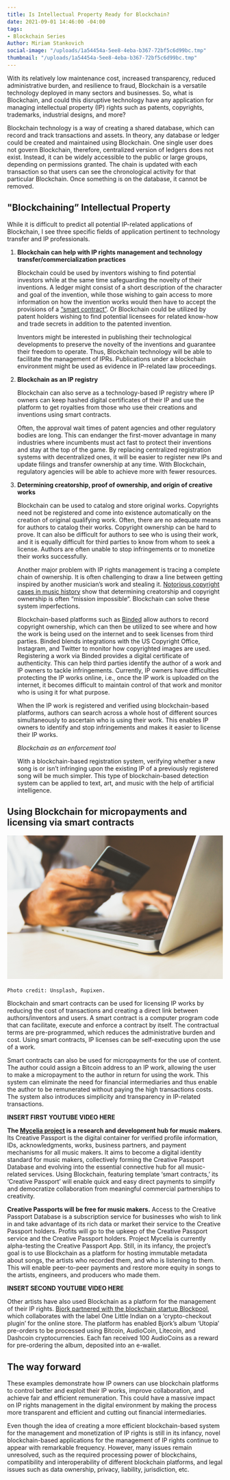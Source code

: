 ```yaml
---
title: Is Intellectual Property Ready for Blockchain?
date: 2021-09-01 14:46:00 -04:00
tags:
- Blockchain Series
Author: Miriam Stankovich
social-image: "/uploads/1a54454a-5ee8-4eba-b367-72bf5c6d99bc.tmp"
thumbnail: "/uploads/1a54454a-5ee8-4eba-b367-72bf5c6d99bc.tmp"
---
```


With its relatively low maintenance cost, increased transparency, reduced administrative burden, and resilience to fraud, Blockchain is a versatile technology deployed in many sectors and businesses. So, what is Blockchain, and could this disruptive technology have any application for managing intellectual property (IP) rights such as patents, copyrights, trademarks, industrial designs, and more?

Blockchain technology is a way of creating a shared database, which can record and track transactions and assets. In theory, any database or ledger could be created and maintained using Blockchain. One single user does not govern Blockchain, therefore, centralized version of ledgers does not exist. Instead, it can be widely accessible to the public or large groups, depending on permissions granted. The chain is updated with each transaction so that users can see the chronological activity for that particular Blockchain. Once something is on the database, it cannot be removed.

<!--more-->

## "Blockchaining” Intellectual Property

While it is difficult to predict all potential IP-related applications of Blockchain, I see three specific fields of application pertinent to technology transfer and IP professionals.

1. **Blockchain can help with IP rights management and technology transfer/commercialization practices**

   Blockchain could be used by inventors wishing to find potential investors while at the same time safeguarding the novelty of their inventions. A ledger might consist of a short description of the character and goal of the invention, while those wishing to gain access to more information on how the invention works would then have to accept the provisions of a [“smart contract”](https://blockgeeks.com/guides/smart-contracts/). Or Blockchain could be utilized by patent holders wishing to find potential licensees for related know-how and trade secrets in addition to the patented invention.

   Inventors might be interested in publishing their technological developments to preserve the novelty of the inventions and guarantee their freedom to operate. Thus, Blockchain technology will be able to facilitate the management of IPRs. Publications under a blockchain environment might be used as evidence in IP-related law proceedings.

2. **Blockchain as an IP registry**

   Blockchain can also serve as a technology-based IP registry where IP owners can keep hashed digital certificates of their IP and use the platform to get royalties from those who use their creations and inventions using smart contracts.

   Often, the approval wait times of patent agencies and other regulatory bodies are long. This can endanger the first-mover advantage in many industries where incumbents must act fast to protect their inventions and stay at the top of the game. By replacing centralized registration systems with decentralized ones, it will be easier to register new IPs and update filings and transfer ownership at any time. With Blockchain, regulatory agencies will be able to achieve more with fewer resources.

3. **Determining creatorship, proof of ownership, and origin of creative works**

   Blockchain can be used to catalog and store original works. Copyrights need not be registered and come into existence automatically on the creation of original qualifying work. Often, there are no adequate means for authors to catalog their works. Copyright ownership can be hard to prove. It can also be difficult for authors to see who is using their work, and it is equally difficult for third parties to know from whom to seek a license. Authors are often unable to stop infringements or to monetize their works successfully.

   Another major problem with IP rights management is tracing a complete chain of ownership. It is often challenging to draw a line between getting inspired by another musician’s work and stealing it. [Notorious copyright cases in music history](http://www.bbc.com/culture/story/20190605-nine-most-notorious-copyright-cases-in-music-history) show that determining creatorship and copyright ownership is often “mission impossible”. Blockchain can solve these system imperfections.

   Blockchain-based platforms such as [Binded](https://binded.com/) allow authors to record copyright ownership, which can then be utilized to see where and how the work is being used on the internet and to seek licenses from third parties. Binded blends integrations with the US Copyright Office, Instagram, and Twitter to monitor how copyrighted images are used. Registering a work via Binded provides a digital certificate of authenticity. This can help third parties identify the author of a work and IP owners to tackle infringements. Currently, IP owners have difficulties protecting the IP works online, i.e., once the IP work is uploaded on the internet, it becomes difficult to maintain control of that work and monitor who is using it for what purpose.

   When the IP work is registered and verified using blockchain-based platforms, authors can search across a whole host of different sources simultaneously to ascertain who is using their work. This enables IP owners to identify and stop infringements and makes it easier to license their IP works.

   *Blockchain as an enforcement tool*

   With a blockchain-based registration system, verifying whether a new song is or isn’t infringing upon the existing IP of a previously registered song will be much simpler. This type of blockchain-based detection system can be applied to text, art, and music with the help of artificial intelligence.

## Using Blockchain for micropayments and licensing via smart contracts

![1a54454a-5ee8-4eba-b367-72bf5c6d99bc.tmp](/uploads/1a54454a-5ee8-4eba-b367-72bf5c6d99bc.tmp)

`Photo credit: Unsplash, Rupixen.`

Blockchain and smart contracts can be used for licensing IP works by reducing the cost of transactions and creating a direct link between authors/inventors and users. A smart contract is a computer program code that can facilitate, execute and enforce a contract by itself. The contractual terms are pre-programmed, which reduces the administrative burden and cost. Using smart contracts, IP licenses can be self-executing upon the use of a work.

Smart contracts can also be used for micropayments for the use of content. The author could assign a Bitcoin address to an IP work, allowing the user to make a micropayment to the author in return for using the work. This system can eliminate the need for financial intermediaries and thus enable the author to be remunerated without paying the high transactions costs. The system also introduces simplicity and transparency in IP-related transactions.

**INSERT FIRST YOUTUBE VIDEO HERE**

**The [Mycelia project](http://myceliaformusic.org/) is a research and development hub for music makers**. Its Creative Passport is the digital container for verified profile information, IDs, acknowledgments, works, business partners, and payment mechanisms for all music makers. It aims to become a digital identity standard for music makers, collectively forming the Creative Passport Database and evolving into the essential connective hub for all music-related services. Using Blockchain, featuring template ‘smart contracts,’ its ‘Creative Passport’ will enable quick and easy direct payments to simplify and democratize collaboration from meaningful commercial partnerships to creativity.

**Creative Passports will be free for music makers.** Access to the Creative Passport Database is a subscription service for businesses who wish to link in and take advantage of its rich data or market their service to the Creative Passport holders. Profits will go to the upkeep of the Creative Passport service and the Creative Passport holders. Project Mycelia is currently alpha-testing the Creative Passport App. Still, in its infancy, the project’s goal is to use Blockchain as a platform for hosting immutable metadata about songs, the artists who recorded them, and who is listening to them. This will enable peer-to-peer payments and restore more equity in songs to the artists, engineers, and producers who made them.

**INSERT SECOND YOUTUBE VIDEO HERE**

Other artists have also used Blockchain as a platform for the management of their IP rights. [Bjork partnered with the blockchain startup Blockpool](https://musically.com/2017/11/02/bjork-blockchain-cryptocurrency-rewards/), which collaborates with the label One Little Indian on a ‘crypto-checkout plugin’ for the online store. The platform has enabled Bjork’s album ‘Utopia’ pre-orders to be processed using Bitcoin, AudioCoin, Litecoin, and Dashcoin cryptocurrencies. Each fan received 100 AudioCoins as a reward for pre-ordering the album, deposited into an e-wallet.

## The way forward

These examples demonstrate how IP owners can use blockchain platforms to control better and exploit their IP works, improve collaboration, and achieve fair and efficient remuneration. This could have a massive impact on IP rights management in the digital environment by making the process more transparent and efficient and cutting out financial intermediaries.

Even though the idea of creating a more efficient blockchain-based system for the management and monetization of IP rights is still in its infancy, novel blockchain-based applications for the management of IP rights continue to appear with remarkable frequency. However, many issues remain unresolved, such as the required processing power of blockchains, compatibility and interoperability of different blockchain platforms, and legal issues such as data ownership, privacy, liability, jurisdiction, etc.